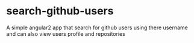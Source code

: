 # search-github-users
A simple angular2 app that search for github users using there username and can also view users profile and repositories
